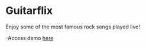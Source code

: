# Guitarflix

Enjoy some of the most famous rock songs played live!

-Access demo [here](https://guitarflix.netlify.app/index.html)
